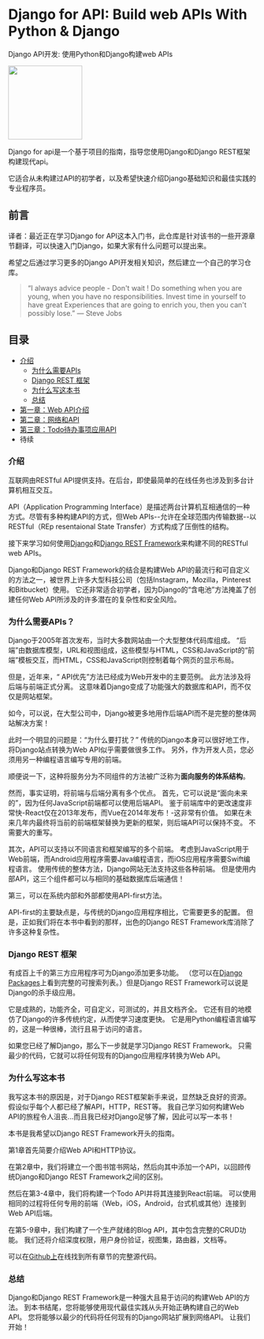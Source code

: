 # Django for API: Build web APIs With Python & Django

Django API开发: 使用Python和Django构建web APIs

<img src="https://i.loli.net/2020/09/19/L1Tl2MDCmovERJk.png" width="150px">

Django for api是一个基于项目的指南，指导您使用Django和Django REST框架构建现代api。

它适合从未构建过API的初学者，以及希望快速介绍Django基础知识和最佳实践的专业程序员。

## 前言

译者：最近正在学习Django for API这本入门书，此仓库是针对该书的一些开源章节翻译，可以快速入门Django，如果大家有什么问题可以提出来。

希望之后通过学习更多的Django API开发相关知识，然后建立一个自己的学习仓库。

> “I always advice people - Don't wait ! Do something when you are young, when you have no responsibilities. Invest time in yourself to have great Experiences that are going to enrich you, then you can't possibly lose.”
— Steve Jobs

## 目录

- [介绍](#介绍)
	- [为什么需要APIs](#为什需要apis)
	- [Django REST 框架](#Django-rest-框架)
	- [为什么写这本书](#为什么写这本书)
	- [总结](#总结)
- [第一章：Web API介绍](https://github.com/yuzhouStayHungry/Django-RESTfulAPI-Demo/blob/master/docs/%E7%AC%AC%E4%B8%80%E7%AB%A0%EF%BC%9AWeb%20APIs%E4%BB%8B%E7%BB%8D.md)
- [第二章：网络和API](https://github.com/yuzhouStayHungry/Django-RESTfulAPI-Demo/blob/master/docs/%E7%AC%AC%E4%BA%8C%E7%AB%A0%EF%BC%9A%E7%BD%91%E7%AB%99%E5%92%8CAPI.md)
- [第三章：Todo待办事项应用API](https://github.com/yuzhouStayHungry/Django-RESTfulAPI-Demo/blob/master/docs/%E7%AC%AC%E4%B8%89%E7%AB%A0%EF%BC%9ATodo%E5%BA%94%E7%94%A8API.md)
- 待续

### 介绍

互联网由RESTful API提供支持。在后台，即使最简单的在线任务也涉及到多台计算机相互交互。

API（Application Programming Interface）是描述两台计算机互相通信的一种方式。尽管有多种构建API的方式，但Web APIs--允许在全球范围内传输数据--以RESTful（REp resentaional State Transfer）方式构成了压倒性的结构。

接下来学习如何使用[Django](https://www.djangoproject.com/)和[Django REST Framework](http://www.django-rest-framework.org/)来构建不同的RESTful web APIs。

Django和Django REST Framework的结合是构建Web API的最流行和可自定义的方法之一，被世界上许多大型科技公司（包括Instagram，Mozilla，Pinterest和Bitbucket）使用。 它还非常适合初学者，因为Django的“含电池”方法掩盖了创建任何Web API所涉及的许多潜在的复杂性和安全风险。



### 为什么需要APIs？

Django于2005年首次发布，当时大多数网站由一个大型整体代码库组成。 “后端”由数据库模型，URL和视图组成，这些模型与HTML，CSS和JavaScript的“前端”模板交互，而HTML，CSS和JavaScript则控制着每个网页的显示布局。

但是，近年来，“ API优先”方法已经成为Web开发中的主要范例。 此方法涉及将后端与前端正式分离。 这意味着Django变成了功能强大的数据库和API，而不仅仅是网站框架。

如今，可以说，在大型公司中，Django被更多地用作后端API而不是完整的整体网站解决方案！

此时一个明显的问题是：“为什么要打扰？” 传统的Django本身可以很好地工作，将Django站点转换为Web API似乎需要做很多工作。 另外，作为开发人员，您必须用另一种编程语言编写专用的前端。

顺便说一下，这种将服务分为不同组件的方法被广泛称为**面向服务的体系结构**。



然而，事实证明，将前端与后端分离有多个优点。 首先，它可以说是“面向未来的”，因为任何JavaScript前端都可以使用后端API。 鉴于前端库中的更改速度非常快-React仅在2013年发布，而Vue在2014年发布！-这非常有价值。 如果在未来几年内最终将当前的前端框架替换为更新的框架，则后端API可以保持不变。 不需要大的重写。

其次，API可以支持以不同语言和框架编写的多个前端。 考虑到JavaScript用于Web前端，而Android应用程序需要Java编程语言，而iOS应用程序需要Swift编程语言。 使用传统的整体方法，Django网站无法支持这些各种前端。 但是使用内部API，这三个组件都可以与相同的基础数据库后端通信！

第三，可以在系统内部和外部都使用API-first方法。 

API-first的主要缺点是，与传统的Django应用程序相比，它需要更多的配置。 但是，正如我们将在本书中看到的那样，出色的Django REST Framework库消除了许多这种复杂性。



### Django REST 框架

有成百上千的第三方应用程序可为Django添加更多功能。 （您可以在[Django Packages](https://djangopackages.org/)上看到完整的可搜索列表。）但是Django REST Framework可以说是Django的杀手级应用。

它是成熟的，功能齐全，可自定义，可测试的，并且文档齐全。 它还有目的地模仿了Django的许多传统约定，从而使学习速度更快。 它是用Python编程语言编写的，这是一种很棒，流行且易于访问的语言。

如果您已经了解Django，那么下一步就是学习Django REST Framework。 只需最少的代码，它就可以将任何现有的Django应用程序转换为Web API。



### 为什么写这本书

我写这本书的原因是，对于Django REST框架新手来说，显然缺乏良好的资源。 假设似乎每个人都已经了解API，HTTP，REST等。 我自己学习如何构建Web API的旅程令人沮丧...而且我已经对Django足够了解，因此可以写一本书！

本书是我希望以Django REST Framework开头的指南。

第1章首先简要介绍Web API和HTTP协议。

在第2章中，我们将建立一个图书馆书网站，然后向其中添加一个API，以回顾传统Django和Django REST Framework之间的区别。 

然后在第3-4章中，我们将构建一个Todo API并将其连接到React前端。 可以使用相同的过程将任何专用的前端（Web，iOS，Android，台式机或其他）连接到Web API后端。

在第5-9章中，我们构建了一个生产就绪的Blog API，其中包含完整的CRUD功能。 我们还将介绍深度权限，用户身份验证，视图集，路由器，文档等。

可以在[Github上](https://github.com/wsvincent/restapiswithdjango)在线找到所有章节的完整源代码。



### 总结

Django和Django REST Framework是一种强大且易于访问的构建Web API的方法。 到本书结尾，您将能够使用现代最佳实践从头开始正确构建自己的Web API。 您将能够以最少的代码将任何现有的Django网站扩展到网络API。
让我们开始！